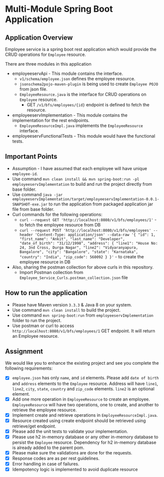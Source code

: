 # Multi-Module Spring Boot Application

## Application Overview
Employee service is a spring boot rest application which would provide the CRUD operations for `Employee` resource.

There are three modules in this application
- employeeservApi - This module contains the interface.
	- `v1/schema/employee.json` defines the employee resource.
	- `jsonschema2pojo-maven-plugin` is being used to create `Employee POJO` from json file.
	- `EmployeeResource.java` is the interface for CRUD operations on `Employee` resource.
		- GET `/v1/bfs/employees/{id}` endpoint is defined to fetch the resource.
- employeeservImplementation - This module contains the implementation for the rest endpoints.
	- `EmployeeResourceImpl.java` implements the `EmployeeResource` interface.
- employeeservFunctionalTests - This module would have the functional tests.

## Important Points
- Assumption - I have assumed that each employee will have unique `employee-id`.
- Use command `mvn clean install && mvn spring-boot:run -pl employeeservImplementation` to build and run the project directly from base folder.
- Use command `java -jar employeeservImplementation/target/employeeservImplementation-0.0.1-SNAPSHOT-exe.jar` to run the application from packaged application jar file from base folder.
- Curl commands for the following operations:
	- `curl --request GET 'http://localhost:8080/v1/bfs/employees/1'` - to fetch the employee resource from DB
	- `curl --request POST 'http://localhost:8080/v1/bfs/employees' --header 'Content-Type: application/json' --data-raw '{
	  "id": 1,
	  "first_name": "Ankit",
	  "last_name": "Developer",
	  "date_of_birth": "31/12/1998",
	  "address": {
	  "line1": "House No: 24, 3nd Cross, Durga Nagar",
	  "line2": "Vidyaranyapura, Bangalore",
	  "city": "Bangalore",
	  "state": "Karnataka",
	  "country": "India",
	  "zip_code": 560092
	  }
	  }'` - to create the employee resource in DB
- Also, sharing the postman collection for above curls in this repository.
	- Import Postman collection from `Employee_Service_Curls.postman_collection.json` file
	
## How to run the application
- Please have Maven version `3.3.3` & Java 8 on your system.
- Use command `mvn clean install` to build the project.
- Use command `mvn spring-boot:run` from `employeeservImplementation` folder to run the project.
- Use postman or curl to access `http://localhost:8080/v1/bfs/employees/1` GET endpoint. It will return an Employee resource.

## Assignment
We would like you to enhance the existing project and see you complete the following requirements:

- [x] `employee.json` has only `name`, and `id` elements. Please add `date of birth` and `address` elements to the `Employee` resource. Address will have `line1`, `line2`, `city`, `state`, `country` and `zip_code` elements. `line2` is an optional element.
- [x] Add one more operation in `EmployeeResource` to create an employee. `EmployeeResource` will have two operations, one to create, and another to retrieve the employee resource.
- [x] Implement create and retrieve operations in `EmployeeResourceImpl.java`.
- [x] Resource created using create endpoint should be retrieved using retrieve/get endpoint.
- [x] Please add the unit tests to validate your implementation.
- [x] Please use h2 in-memory database or any other in-memory database to persist the `Employee` resource. Dependency for h2 in-memory database is already added to the parent pom.
- [x] Please make sure the validations are done for the requests.
- [x] Response codes are as per rest guidelines.
- [x] Error handling in case of failures.
- [x] Idempotency logic is implemented to avoid duplicate resource